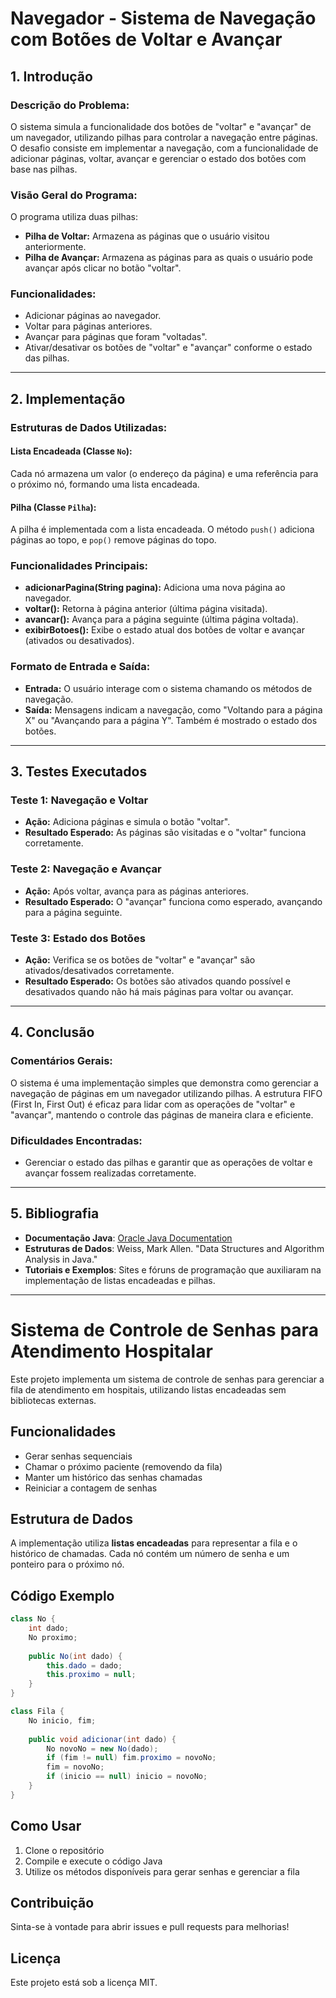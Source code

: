 # Navegador - Sistema de Navegação com Botões de Voltar e Avançar

## 1. Introdução

### Descrição do Problema:
O sistema simula a funcionalidade dos botões de "voltar" e "avançar" de um navegador, utilizando pilhas para controlar a navegação entre páginas. O desafio consiste em implementar a navegação, com a funcionalidade de adicionar páginas, voltar, avançar e gerenciar o estado dos botões com base nas pilhas.

### Visão Geral do Programa:
O programa utiliza duas pilhas:
- **Pilha de Voltar:** Armazena as páginas que o usuário visitou anteriormente.
- **Pilha de Avançar:** Armazena as páginas para as quais o usuário pode avançar após clicar no botão "voltar".

### Funcionalidades:
- Adicionar páginas ao navegador.
- Voltar para páginas anteriores.
- Avançar para páginas que foram "voltadas".
- Ativar/desativar os botões de "voltar" e "avançar" conforme o estado das pilhas.

---

## 2. Implementação

### Estruturas de Dados Utilizadas:
#### Lista Encadeada (Classe `No`):
Cada nó armazena um valor (o endereço da página) e uma referência para o próximo nó, formando uma lista encadeada.

#### Pilha (Classe `Pilha`):
A pilha é implementada com a lista encadeada. O método `push()` adiciona páginas ao topo, e `pop()` remove páginas do topo.

### Funcionalidades Principais:
- **adicionarPagina(String pagina):** Adiciona uma nova página ao navegador.
- **voltar():** Retorna à página anterior (última página visitada).
- **avancar():** Avança para a página seguinte (última página voltada).
- **exibirBotoes():** Exibe o estado atual dos botões de voltar e avançar (ativados ou desativados).

### Formato de Entrada e Saída:
- **Entrada:** O usuário interage com o sistema chamando os métodos de navegação.
- **Saída:** Mensagens indicam a navegação, como "Voltando para a página X" ou "Avançando para a página Y". Também é mostrado o estado dos botões.

---

## 3. Testes Executados

### Teste 1: Navegação e Voltar
- **Ação:** Adiciona páginas e simula o botão "voltar".
- **Resultado Esperado:** As páginas são visitadas e o "voltar" funciona corretamente.

### Teste 2: Navegação e Avançar
- **Ação:** Após voltar, avança para as páginas anteriores.
- **Resultado Esperado:** O "avançar" funciona como esperado, avançando para a página seguinte.

### Teste 3: Estado dos Botões
- **Ação:** Verifica se os botões de "voltar" e "avançar" são ativados/desativados corretamente.
- **Resultado Esperado:** Os botões são ativados quando possível e desativados quando não há mais páginas para voltar ou avançar.

---

## 4. Conclusão

### Comentários Gerais:
O sistema é uma implementação simples que demonstra como gerenciar a navegação de páginas em um navegador utilizando pilhas. A estrutura FIFO (First In, First Out) é eficaz para lidar com as operações de "voltar" e "avançar", mantendo o controle das páginas de maneira clara e eficiente.

### Dificuldades Encontradas:
- Gerenciar o estado das pilhas e garantir que as operações de voltar e avançar fossem realizadas corretamente.

---

## 5. Bibliografia
- **Documentação Java**: [Oracle Java Documentation](https://docs.oracle.com/javase/8/docs/)
- **Estruturas de Dados**: Weiss, Mark Allen. "Data Structures and Algorithm Analysis in Java."
- **Tutoriais e Exemplos**: Sites e fóruns de programação que auxiliaram na implementação de listas encadeadas e pilhas.

---



# Sistema de Controle de Senhas para Atendimento Hospitalar

Este projeto implementa um sistema de controle de senhas para gerenciar a fila de atendimento em hospitais, utilizando listas encadeadas sem bibliotecas externas.

## Funcionalidades
- Gerar senhas sequenciais
- Chamar o próximo paciente (removendo da fila)
- Manter um histórico das senhas chamadas
- Reiniciar a contagem de senhas

## Estrutura de Dados
A implementação utiliza **listas encadeadas** para representar a fila e o histórico de chamadas. Cada nó contém um número de senha e um ponteiro para o próximo nó.

## Código Exemplo
```java
class No {
    int dado;
    No proximo;
    
    public No(int dado) {
        this.dado = dado;
        this.proximo = null;
    }
}

class Fila {
    No inicio, fim;
    
    public void adicionar(int dado) {
        No novoNo = new No(dado);
        if (fim != null) fim.proximo = novoNo;
        fim = novoNo;
        if (inicio == null) inicio = novoNo;
    }
}
```

## Como Usar
1. Clone o repositório
2. Compile e execute o código Java
3. Utilize os métodos disponíveis para gerar senhas e gerenciar a fila

## Contribuição
Sinta-se à vontade para abrir issues e pull requests para melhorias!

## Licença
Este projeto está sob a licença MIT.
